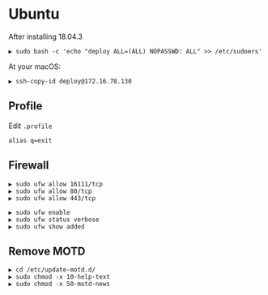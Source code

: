 # Ubuntu

After installing 18.04.3

```
▶ sudo bash -c 'echo "deploy ALL=(ALL) NOPASSWD: ALL" >> /etc/sudoers'
```

At your macOS:

```
▶ ssh-copy-id deploy@172.16.78.130
```

## Profile

Edit `.profile`

```
alias q=exit
```

## Firewall

```
▶ sudo ufw allow 16111/tcp
▶ sudo ufw allow 80/tcp
▶ sudo ufw allow 443/tcp

▶ sudo ufw enable
▶ sudo ufw status verbose
▶ sudo ufw show added
```

## Remove MOTD

```
▶ cd /etc/update-motd.d/
▶ sudo chmod -x 10-help-text
▶ sudo chmod -x 50-motd-news
```